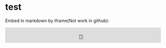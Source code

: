 # test

Embed in markdown by iframe(Not work in github):

<iframe width="100%" height="50px" src="http://luckti.top/typing/?txt=Hello,%20world!%20I%27m%20just%20typing%20here%20to%20see%20how%20it%20works.&sp=100&lw=3"frameborder="0"></iframe>